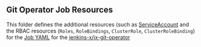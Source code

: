## Git Operator Job Resources

This folder defines the additional resources (such as [ServiceAccount](sa.yaml) and the RBAC resources (`Roles`, `RoleBindings`, `ClusterRole`, `ClusterRoleBinding`) for the  [Job YAML](../job.yaml) for the [jenkins-x/jx-git-operator](https://github.com/jenkins-x/jx-git-operator)